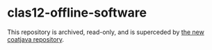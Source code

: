# clas12-offline-software

This repository is archived, read-only, and is superceded by [the new coatjava repository](https://github.com/JeffersonLab/coatjava).
